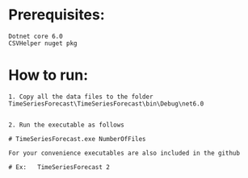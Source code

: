 # Prerequisites:
	Dotnet core 6.0
	CSVHelper nuget pkg


# How to run:
	1. Copy all the data files to the folder TimeSeriesForecast\TimeSeriesForecast\bin\Debug\net6.0


	2. Run the executable as follows
	
	# TimeSeriesForecast.exe NumberOfFiles

	For your convenience executables are also included in the github

	# Ex: 	TimeSeriesForecast 2
